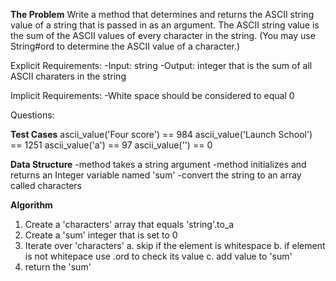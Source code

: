 
**The Problem**
Write a method that determines and returns the ASCII string value of a string that is passed in as an argument. 
The ASCII string value is the sum of the ASCII values of every character in the string. 
(You may use String#ord to determine the ASCII value of a character.)

Explicit Requirements:
  -Input: string
  -Output: integer that is the sum of all ASCII charaters in the string

Implicit Requirements:
  -White space should be considered to equal 0

Questions:


**Test Cases**
ascii_value('Four score') == 984
ascii_value('Launch School') == 1251
ascii_value('a') == 97
ascii_value('') == 0

**Data Structure**
-method takes a string argument
-method initializes and returns an Integer variable named 'sum'
-convert the string to an array called characters

**Algorithm**
1. Create a 'characters' array that equals 'string'.to_a
2. Create a 'sum' integer that is set to 0
3. Iterate over 'characters' 
  a. skip if the element is whitespace
  b. if element is not whitepace use .ord to check its value
  c. add value to 'sum'
4. return the 'sum'